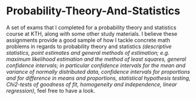 # Probability-Theory-And-Statistics
A set of exams that I completed for a probability theory and statistics course at KTH, along with some other study materials. I believe these assignments provide a good sample of how I tackle concrete math problems in regards to probability theory and statistics _(descriptive statistics, point estimates and general methods of estimation; e.g. maximum likelihood estimation and the method of least squares, general confidence intervals; in particular confidence intervals for the mean and variance of normally distributed data, confidence intervals for proportions and for difference in means and proportions, statistical hypothesis testing, Chi2-tests of goodness of fit, homogeneity and independence, linear regression)_, feel free to have a look.
